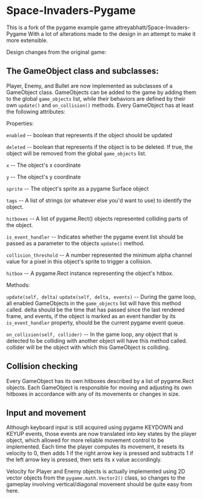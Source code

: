 Space-Invaders-Pygame
=====================

This is a fork of the pygame example game attreyabhatt/Space-Invaders-Pygame With a lot of alterations made to the design in an attempt to make it 
more extensible.

Design changes from the original game:

The GameObject class and subclasses:
------------------------------------

Player, Enemy, and Bullet are now implemented as subclasses of a GameObject class. GameObjects can be added to the game by adding them to the global `game_objects` list, while their behaviors are defined by their own `update()` and `on_collision()` methods. Every GameObject has at least the following attributes:

Properties:

`enabled` -- boolean that represents if the object should be updated

`deleted` -- boolean that represents if the object is to be deleted. If true, the object will be removed from the global `game_objects` list.

`x` -- The object's x coordinate

`y` -- The object's y coordinate

`sprite` -- The object's sprite as a pygame Surface object

`tags` -- A list of strings (or whatever else you'd want to use) to identify the object.

`hitboxes` -- A list of pygame.Rect() objects represented colliding parts of the object.

`is_event_handler` -- Indicates whether the pygame event list should be passed as a parameter to the objects `update()` method.

`collision_threshold` -- A number represented the minimum alpha channel value for a pixel in this object's sprite to trigger a collision.

`hitbox` -- A pygame.Rect instance representing the object's hitbox.

Methods:

`update(self, delta)`
`update(self, delta, events)` -- During the game loop, all enabled GameObjects in the `game_objects` list will have this method called. delta should be the time that has passed since the last rendered frame, and events, if the object is marked as an event handler by its `is_event_handler` property, should be the current pygame event queue.

`on_collision(self, collider)` -- In the game loop, any object that is detected to be colliding with another object will have this method called. collider will be the object with which this GameObject is colliding.

Collision checking
------------------

Every GameObject has its own hitboxes described by a list of pygame.Rect objects.
Each GameObject is responsible for moving and adjusting its own hitboxes in accordance with any of its movements or changes in size.

Input and movement
------------------
Although keyboard input is still acquired using pygame KEYDOWN and KEYUP events, those events are now translated into key states by the player object, which allowed for more reliable movement control to be implemented. Each time the player computes its movement, it resets its velocity to 0, then adds 1 if the right arrow key is pressed and subtracts 1 if the left arrow key is pressed, then sets its x value accordingly.

Velocity for Player and Enemy objects is actually implemented using 2D vector objects from the `pygame.math.Vector2()` class, so changes to the gameplay involving vertical/diagonal movement should be quite easy from here.
